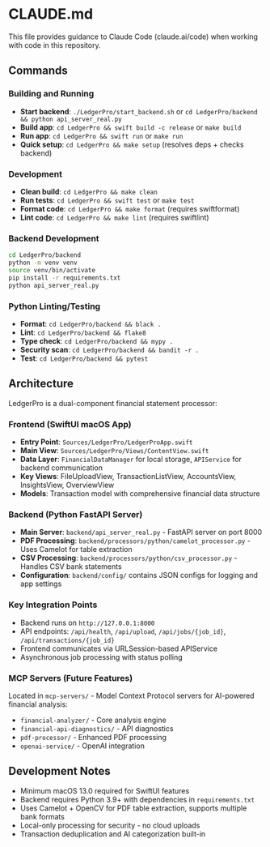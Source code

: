 # CLAUDE.md

This file provides guidance to Claude Code (claude.ai/code) when working with code in this repository.

## Commands

### Building and Running
- **Start backend**: `./LedgerPro/start_backend.sh` or `cd LedgerPro/backend && python api_server_real.py`
- **Build app**: `cd LedgerPro && swift build -c release` or `make build`
- **Run app**: `cd LedgerPro && swift run` or `make run`
- **Quick setup**: `cd LedgerPro && make setup` (resolves deps + checks backend)

### Development
- **Clean build**: `cd LedgerPro && make clean`
- **Run tests**: `cd LedgerPro && swift test` or `make test`
- **Format code**: `cd LedgerPro && make format` (requires swiftformat)
- **Lint code**: `cd LedgerPro && make lint` (requires swiftlint)

### Backend Development
```bash
cd LedgerPro/backend
python -m venv venv
source venv/bin/activate
pip install -r requirements.txt
python api_server_real.py
```

### Python Linting/Testing
- **Format**: `cd LedgerPro/backend && black .`
- **Lint**: `cd LedgerPro/backend && flake8`
- **Type check**: `cd LedgerPro/backend && mypy .`
- **Security scan**: `cd LedgerPro/backend && bandit -r .`
- **Test**: `cd LedgerPro/backend && pytest`

## Architecture

LedgerPro is a dual-component financial statement processor:

### Frontend (SwiftUI macOS App)
- **Entry Point**: `Sources/LedgerPro/LedgerProApp.swift`
- **Main View**: `Sources/LedgerPro/Views/ContentView.swift`
- **Data Layer**: `FinancialDataManager` for local storage, `APIService` for backend communication
- **Key Views**: FileUploadView, TransactionListView, AccountsView, InsightsView, OverviewView
- **Models**: Transaction model with comprehensive financial data structure

### Backend (Python FastAPI Server)
- **Main Server**: `backend/api_server_real.py` - FastAPI server on port 8000
- **PDF Processing**: `backend/processors/python/camelot_processor.py` - Uses Camelot for table extraction
- **CSV Processing**: `backend/processors/python/csv_processor.py` - Handles CSV bank statements
- **Configuration**: `backend/config/` contains JSON configs for logging and app settings

### Key Integration Points
- Backend runs on `http://127.0.0.1:8000`
- API endpoints: `/api/health`, `/api/upload`, `/api/jobs/{job_id}`, `/api/transactions/{job_id}`
- Frontend communicates via URLSession-based APIService
- Asynchronous job processing with status polling

### MCP Servers (Future Features)
Located in `mcp-servers/` - Model Context Protocol servers for AI-powered financial analysis:
- `financial-analyzer/` - Core analysis engine
- `financial-api-diagnostics/` - API diagnostics
- `pdf-processor/` - Enhanced PDF processing
- `openai-service/` - OpenAI integration

## Development Notes

- Minimum macOS 13.0 required for SwiftUI features
- Backend requires Python 3.9+ with dependencies in `requirements.txt`
- Uses Camelot + OpenCV for PDF table extraction, supports multiple bank formats
- Local-only processing for security - no cloud uploads
- Transaction deduplication and AI categorization built-in